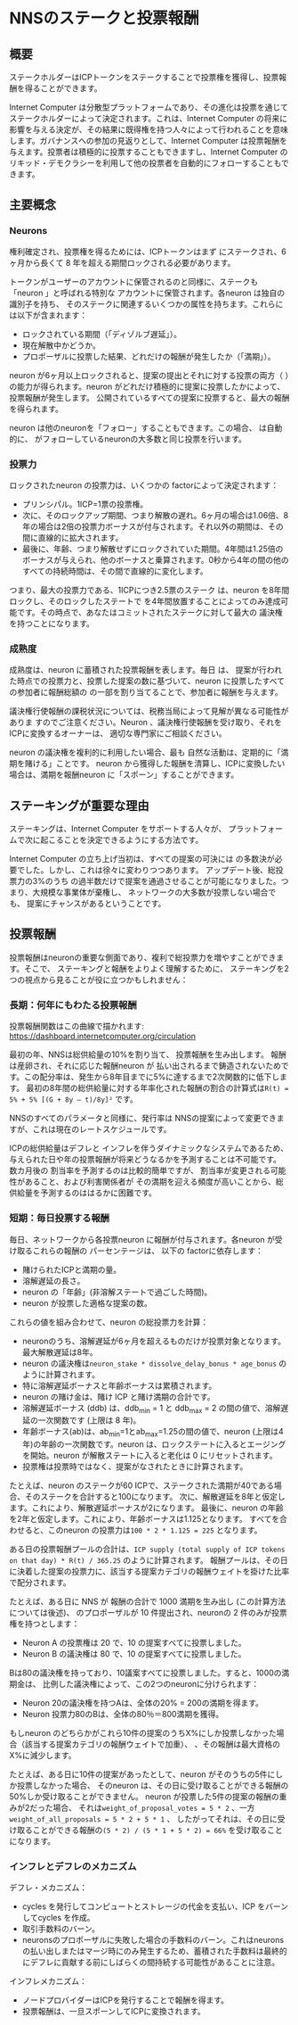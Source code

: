 # NNSのステークと投票報酬

## 概要

ステークホルダーはICPトークンをステークすることで投票権を獲得し、投票報酬を得ることができます。

Internet Computer は分散型プラットフォームであり、その進化は投票を通じてステークホルダーによって決定されます。これは、Internet Computer の将来に影響を与える決定が、その結果に既得権を持つ人々によって行われることを意味します。ガバナンスへの参加の見返りとして、Internet Computer は投票報酬を与えます。投票者は積極的に投票することもできますし、Internet Computer のリキッド・デモクラシーを利用して他の投票者を自動的にフォローすることもできます。

## 主要概念

### Neurons

権利確定され、投票権を得るためには、ICPトークンはまず
にステークされ、6
ヶ月から長くて 8 年を超える期間ロックされる必要があります。

トークンがユーザーのアカウントに保管されるのと同様に、ステークも「neuron 」と呼ばれる特別な
アカウントに保管されます。各neuron は独自の識別子を持ち、
そのステークに関連するいくつかの属性を持ちます。これらには以下が含まれます：

- ロックされている期間（「ディゾルブ遅延」）。
- 現在解散中かどうか。
- プロポーザルに投票した結果、どれだけの報酬が発生したか（「満期」）。

neuron が6ヶ月以上ロックされると、提案の提出とそれに対する投票の両方（
）の能力が得られます。neuron がどれだけ積極的に提案に投票したかによって、
投票報酬が発生します。
公開されているすべての提案に投票すると、最大の報酬を得られます。

neuron は他のneuronを「フォロー」することもできます。この場合、
は自動的に、
がフォローしているneuronの大多数と同じ投票を行います。

### 投票力

ロックされたneuron の投票力は、いくつかの factorによって決定されます：

- プリンシパル。1ICP=1票の投票権。
- 次に、そのロックアップ期間、つまり解散の遅れ。6ヶ月の場合は1.06倍、8年の場合は2倍の投票力ボーナスが付与されます。それ以外の期間は、その間に直線的に拡大されます。
- 最後に、年齢、つまり解散せずにロックされていた期間。4年間は1.25倍のボーナスが与えられ、他のボーナスと乗算されます。0秒から4年の間の他のすべての持続時間は、その間で直線的に変化します。

つまり、最大の投票力である、1ICPにつき2.5票のステーク
は、neuron を8年間ロックし、そのロックしたステートで
を4年間放置することによってのみ達成可能です。その時点で、あなたはコミットされたステークに対して最大の
議決権を持つことになります。

### 成熟度

成熟度は、neuron に蓄積された投票報酬を表します。毎日
は、
提案が行われた時点での投票力と、投票した提案の数に基づいて、neuron に投票したすべての参加者に報酬総額の
の一部を割り当てることで、参加者に報酬を与えます。

議決権行使報酬の課税状況については、税務当局によって見解が異なる可能性がありま すのでご注意ください。Neuron 、議決権行使報酬を受け取り、それをICPに変換するオーナーは、 適切な専門家にご相談ください。

neuron の議決権を複利的に利用したい場合、最も
自然な活動は、定期的に「満期を賭ける」ことです。
neuron から獲得した報酬を清算し、ICPに変換したい場合は、満期を報酬neuron に「スポーン」することができます。

## ステーキングが重要な理由

ステーキングは、Internet Computer をサポートする人々が、
プラットフォームで次に起こることを決定できるようにする方法です。

Internet Computer の立ち上げ当初は、すべての提案の可決には
の多数決が必要でした。しかし、これは徐々に変わりつつあります。
アップデート後、総投票力の3%のうち
の過半数だけで提案を通過させることが可能になりました。つまり、大規模な事業体が棄権し、
ネットワークの大多数が投票しない場合でも、
提案にチャンスがあるということです。

## 投票報酬

投票報酬はneuronの重要な側面であり、複利で総投票力を増やすことができます。そこで、
ステーキングと報酬をよりよく理解するために、
ステーキングを2つの視点から見ることが役に立つかもしれません：

### 長期：何年にもわたる投票報酬

投票報酬関数はこの曲線で描かれます: https://dashboard.internetcomputer.org/circulation

最初の年、NNSは総供給量の10%を割り当て、
投票報酬を生み出します。
報酬は産卵され、それに応じた報酬neuron が
払い出されるまで鋳造されないためです。この配分率は、発生から8年目までに5%に達するまで2次関数的に低下します。
最初の8年間の総供給量に対する年率化された報酬の割合の計算式は`R(t) = 5% + 5% [(G + 8y – t)/8y]²` です。

NNSのすべてのパラメータと同様に、発行率は
NNSの提案によって変更できますが、これは現在のレートスケジュールです。

ICPの総供給量はデフレと
インフレを伴うダイナミックなシステムであるため、
与えられた日や年の投票報酬が将来どうなるかを予測することは不可能です。
数カ月後の
割当率を予測するのは比較的簡単ですが、
割当率が変更される可能性があること、および利害関係者が
その満期を迎える頻度が高いことから、総供給量を予測するのははるかに困難です。

### 短期：毎日投票する報酬

毎日、ネットワークから各投票neuron に報酬が付与されます。各neuron が受け取るこれらの報酬の
パーセンテージは、
以下の factorに依存します：

- 賭けられたICPと満期の量。
- 溶解遅延の長さ。
- neuron の「年齢」(非溶解ステートで過ごした時間)。
- neuron が投票した適格な提案の数。

これらの値を組み合わせて、neuron の総投票力を計算：

- neuronのうち、溶解遅延が6ヶ月を超えるものだけが投票対象となります。最大解散遅延は8年。
- neuron の議決権は`neuron_stake * dissolve_delay_bonus * age_bonus` のように計算されます。
- 特に溶解遅延ボーナスと年齢ボーナスは累積されます。
- neuron の賭け金は、賭け ICP と賭け満期の合計です。
- 溶解遅延ボーナス (ddb) は、ddb<sub>min</sub> = 1 と ddb<sub>max</sub> = 2 の間の値で、溶解遅延の一次関数です (上限は 8 年)。
- 年齢ボーナス(ab)は、ab<sub>min</sub>=1とab<sub>max</sub>=1.25の間の値で、neuron (上限は4年)の年齢の一次関数です。neuron は、ロックステートに入るとエージングを開始。neuron が解散ステートに入ると老化は 0 にリセットされます。
- 投票権は投票時ではなく、提案がなされたときに計算されます。

たとえば、neuron のステークが60 ICPで、ステークされた満期が40である場合、そのステークを合計すると100になります。
次に、解散遅延を8年と仮定します。これにより、解散遅延ボーナスが2になります。
最後に、neuron の年齢を2年と仮定します。これにより、年齢ボーナスは1.125となります。
すべてを合わせると、このneuron の投票力は`100 * 2 * 1.125 = 225` となります。

ある日の投票報酬プールの合計は、`ICP supply (total supply of ICP tokens on that day) * R(t) / 365.25` のように計算されます。
報酬プールは、その日に決着した提案の投票力に、該当する提案カテゴリの報酬ウェイトを掛けた比率で配分されます。

たとえば、ある日に NNS が
報酬の合計で 1000 満期を生み出し (この計算方法については後述)、
のプロポーザルが 10 件提出され、neuronの 2 件のみが投票権を持つとします：

- Neuron A の投票権は 20 で、10 の提案すべてに投票しました。
- Neuron B の議決権は 80 で、10 の提案すべてに投票しました。

Bは80の議決権を持っており、10議案すべてに投票しました。すると、1000の満期金は、
比例した議決権によって、この2つのneuronに分けられます：

- Neuron 20の議決権を持つAは、全体の20% = 200の満期を得ます。
- Neuron 投票力80のBは、全体の80％＝800満期を獲得。

もしneuron のどちらかがこれら10件の提案のうちX%にしか投票しなかった場合（該当する提案カテゴリの報酬ウェイトで加重）、
、その報酬は最大資格のX%に減少します。

たとえば、ある日に10件の提案があったとして、neuron がそのうちの5件にしか投票しなかった場合、
そのneuron は、その日に受け取ることができる報酬の50%しか受け取ることができません。
 neuron が投票した5件の提案の報酬の重みが2だった場合、
それは`weight_of_proposal_votes = 5 * 2` 、一方`weight_of_all_proposals = 5 * 2 + 5 * 1` 、
したがってそれは、その日に受け取ることができる報酬の`(5 * 2) / (5 * 1 + 5 * 2) = 66%` を受け取ることになります。

### インフレとデフレのメカニズム

デフレ・メカニズム：

- cycles を発行してコンピュートとストレージの代金を支払い、ICP をバーンしてcycles を作成。
- 取引手数料のバーン。
- neuronsのプロポーザルに失敗した場合の手数料のバーン。これはneuronsの払い出しまたはマージ時にのみ発生するため、蓄積された手数料は最終的にデフレに貢献する前にしばらくの間持続する可能性があることに注意。

インフレメカニズム：

- ノードプロバイダーはICPを発行することで報酬を得ます。
- 投票報酬は、一旦スポーンしてICPに変換されます。

<!---
# Staking and voting rewards on the NNS

## Overview
Stakeholders gain voting power and can earn voting rewards by staking their ICP tokens. 

The Internet Computer is a decentralized platform whose evolution is decided by its stakeholders through voting. This means decision impacting the future of the Internet Computer are made by people vested in the outcome. In return for participation in governance, the Internet Computer gives out voting rewards. Voters can vote actively, or they can use the liquid democracy on the Internet Computer to automatically follow other voters.

## Key concepts

### Neurons

In order to become vested and obtain voting power, ICP tokens must first
be staked, and then locked up for a length of time greater than 6
months to, at most, 8 years.

Just as tokens are held in a user's account, stake is held in a special
account called a "neuron". Each neuron has its own identifier, and
several attributes relating to its stake. These include:

* The length of time it is locked for (the "dissolve delay").
* Whether it is currently dissolving.
* How much reward it has accrued as a result of voting on proposals (the "maturity").

Once a neuron is locked for more than six months, it gains the ability
both to submit proposals and to vote on them. Voting in turn generates
voting rewards, based on how active a neuron is in voting on proposals.
If you vote on every open proposal, you gain the maximum reward.

A neuron can also "follow" other neurons, which causes it to
automatically vote the same as the majority of the neurons that it
follows. 

### Voting power

The voting power of a locked neuron is determined by several factors:

* Principally, by its stake. 1 ICP = the power of 1 vote.
* Next, by its lock up duration, or dissolve delay. 6 months grants a 1.06x voting power bonus, and 8 years grants 2x. All other durations scale linearly between.
* Lastly, by its age, or length of time spent locked up without dissolving. 4 years grants a 1.25x bonus, multiplicative with any other bonuses. All other durations between 0 seconds and 4 years scale linearly between.

This means that the maximum voting power, of 2.5 votes per ICP staked,
is only achievable by locking up your neuron for 8 years, and leaving it
in that locked up state for 4 years. At that time you will have the most
voting power for the stake committed.

### Maturity

Maturity represents the voting rewards accumulated in a neuron. Each day
the network rewards participants by allocating to every voting neuron a
portion of the total reward, based both on its voting power at the time
proposals were made, and the number of proposals it voted on.

Please note that different tax authorities may take different views on the taxation status of the voting rewards. Neuron owners who receive voting rewards and convert them to ICP should consult appropriate professionals.

For those who wish to compound the voting power in their neuron, the most
natural activity is to "stake maturity" on a regular basis. If you wish to liquidate rewards you earn from the
neuron and convert them to ICP, you can "spawn" maturity into a reward neuron.

## Why staking matters

Staking is a way of allowing those who support the Internet Computer to
decide what happens next with the platform.

When the Internet Computer first launched, all proposals required a
majority vote to pass. Gradually, however, this is changing. After an
update it is now possible for proposals to pass with only a
majority among 3% of the total voting power, meaning that proposals
stand a chance even if large entities abstain and the majority of the
network does not vote.

## Voting rewards

Voting rewards are an important aspect of neurons and can be compounded to increase your total voting power. So
to better understand staking and reward, it may be helpful to look at
staking from two perspectives:

### Long-term: voting rewards over years

The voting reward function is depicted in this curve: https://dashboard.internetcomputer.org/circulation

In the first year, the NNS allocates 10% of the total supply to generate
voting rewards. Note the term "allocates" rather than "mints", because
rewards are not minted until they are spawned and the according reward neuron is
disbursed. This allocation rate drops quadratically until it reaches 5% by year 8 after genesis.
The formula for the annualized rewards as a percentage of total supply for the first 8 years is `R(t) = 5% + 5% [(G + 8y – t)/8y]²`.

Like all parameters in the NNS, the minting rate can be changed via
NNS proposals, but this is the current rate schedule.

Because the total supply of ICP is a dynamic system with deflation and
inflation, it is impossible to predict what voting rewards will be on any
given day or year in the future. It is relatively easy to predict what
the percentage allocation rate will be months from now, but it is much
harder to predict what the total supply will be both because of
potential changes to the rate, and how often stakeholders will spawn
their maturity.

### Short-term: voting rewards each day

Every day, rewards are granted by the network to each voting neuron. The
percentage of those rewards received by each neuron depend on the
following factors:

* Amount of ICP and maturity staked.
* Length of dissolve delay.
* "Age" of the neuron (time spent in a non-dissolving state).
* Number of eligible proposals the neuron has voted on.

These values are combined to calculate the total voting power of a neuron. It is computed as follows:
* Only neurons with a dissolve delay of more than 6 months are eligible for voting. The maximum dissolve delay is 8 years.
* The voting power of a neuron is computed as `neuron_stake * dissolve_delay_bonus * age_bonus`.
* In particular the dissolve delay bonus and the age bonus are cumulative.
* The neuron stake is the sum of staked ICP and staked maturity.
* The dissolve delay bonus (ddb) is a value between ddb<sub>min</sub> = 1 and ddb<sub>max</sub> = 2 and a linear function of the dissolve delay (capped at eight years).
* The age bonus (ab) is a value between ab<sub>min</sub>=1 and ab<sub>max</sub>=1.25 and a linear function of the age of the neuron (capped at four years). A neuron starts aging when it enters a locked state. Aging is reset to 0 when a neuron enters a dissolving state.
* The voting power is calculated when the proposal is made, not when the ballot is cast.

For example, if a neuron has a stake of 60 ICP and 40 staked maturity, it has a combined stake of 100.
Then, let's assume a dissolve delay of 8 years, which gives it a dissolve delay bonus of 2.
Finally, assume a neuron age of 2 years. This gives it an age bonus of 1.125.
All together, this neuron then has a voting power of `100 * 2 * 1.125 = 225`.

The total pool of voting rewards for a given day is calculated as `ICP supply (total supply of ICP tokens on that day) * R(t) / 365.25`.
The reward pool is then allocated in proportion to the voting power of proposals that are settled on this day multiplied by the reward weight of the according proposal category.

For example, if on a single day the NNS has generated 1000 maturity in total
rewards (see below for more on how this is computed), and there were 10
proposals submitted for which only two neurons were eligible to vote on, and:

* Neuron A has a voting power of 20, and voted on all 10 proposals.
* Neuron B has a voting power of 80, and voted on all 10 proposals.

Then the 1000 maturity would be divided between these two neurons by their
proportional voting power:

* Neuron A with voting power of 20, gets 20% of the total = 200 maturity.
* Neuron B with voting power of 80, gets 80% of the total = 800 maturity.

If either neuron had only voted for X% of those 10 proposals (weighted by the reward weight of the according proposal category),
it's reward would be decreased to X% of its maximum eligibility.

For example, if on a single day there were 10 proposals, but a neuron only voted for five of them,
that neuron would only receive 50% of its rewards for which it is eligible that day.
If the five proposals the neuron voted on had a reward weight of two,
it would have a `weight_of_proposal_votes = 5 * 2`, while the `weight_of_all_proposals = 5 * 2 + 5 * 1`,
therefore it would receive `(5 * 2) / (5 * 1 + 5 * 2) = 66%` of the rewards for which it is eligible that day.

### Inflationary and deflationary mechanisms

Deflationary mechanisms:

* Minting cycles to pay for compute and storage burns ICP to create cycles.
* Burning of transaction fees.
* Burning of the fee for failed proposals of neurons; note that this only happens at disbursement or merging of neurons, so accumulated fees can persist for a while before finally contributing to deflation.

Inflationary mechanisms:

* Node providers are paid by minting ICP.
* Voting rewards, once spawned and converted to ICP.

-->
